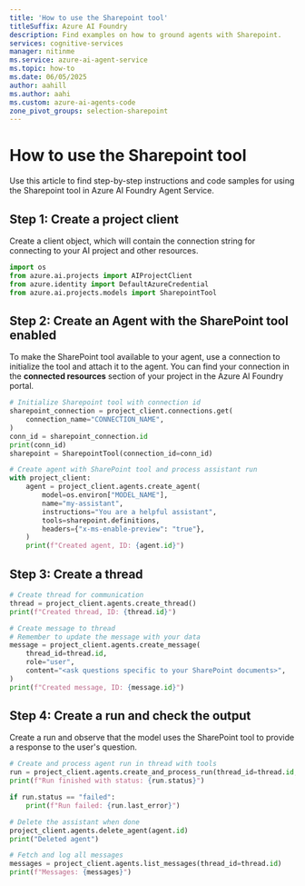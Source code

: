 ```yaml
---
title: 'How to use the Sharepoint tool'
titleSuffix: Azure AI Foundry
description: Find examples on how to ground agents with Sharepoint.
services: cognitive-services
manager: nitinme
ms.service: azure-ai-agent-service
ms.topic: how-to
ms.date: 06/05/2025
author: aahill
ms.author: aahi
ms.custom: azure-ai-agents-code
zone_pivot_groups: selection-sharepoint
---
```


# How to use the Sharepoint tool

Use this article to find step-by-step instructions and code samples for using the Sharepoint tool in Azure AI Foundry Agent Service.

## Step 1: Create a project client

Create a client object, which will contain the connection string for connecting to your AI project and other resources.

```python
import os
from azure.ai.projects import AIProjectClient
from azure.identity import DefaultAzureCredential
from azure.ai.projects.models import SharepointTool
```

## Step 2: Create an Agent with the SharePoint tool enabled

To make the SharePoint tool available to your agent, use a connection to initialize the tool and attach it to the agent. You can find your connection in the **connected resources** section of your project in the Azure AI Foundry portal.

```python
# Initialize Sharepoint tool with connection id
sharepoint_connection = project_client.connections.get(
    connection_name="CONNECTION_NAME",
)
conn_id = sharepoint_connection.id
print(conn_id)
sharepoint = SharepointTool(connection_id=conn_id)

# Create agent with SharePoint tool and process assistant run
with project_client:
    agent = project_client.agents.create_agent(
        model=os.environ["MODEL_NAME"],
        name="my-assistant",
        instructions="You are a helpful assistant",
        tools=sharepoint.definitions,
        headers={"x-ms-enable-preview": "true"},
    )
    print(f"Created agent, ID: {agent.id}")
```

## Step 3: Create a thread

```python
# Create thread for communication
thread = project_client.agents.create_thread()
print(f"Created thread, ID: {thread.id}")

# Create message to thread
# Remember to update the message with your data
message = project_client.agents.create_message(
    thread_id=thread.id,
    role="user",
    content="<ask questions specific to your SharePoint documents>",
)
print(f"Created message, ID: {message.id}")
```

## Step 4: Create a run and check the output

Create a run and observe that the model uses the SharePoint tool to provide a response to the user's question.

```python
# Create and process agent run in thread with tools
run = project_client.agents.create_and_process_run(thread_id=thread.id, assistant_id=agent.id)
print(f"Run finished with status: {run.status}")

if run.status == "failed":
    print(f"Run failed: {run.last_error}")

# Delete the assistant when done
project_client.agents.delete_agent(agent.id)
print("Deleted agent")

# Fetch and log all messages
messages = project_client.agents.list_messages(thread_id=thread.id)
print(f"Messages: {messages}")
```
